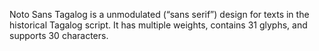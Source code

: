 Noto Sans Tagalog is a unmodulated (“sans serif”) design for texts in the historical Tagalog script. It has multiple weights, contains 31 glyphs, and supports 30 characters.